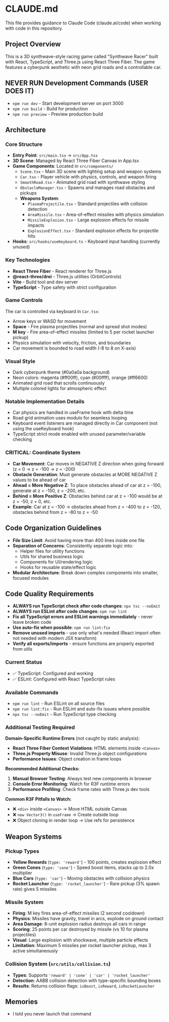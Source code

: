 # CLAUDE.md

This file provides guidance to Claude Code (claude.ai/code) when working with code in this repository.

## Project Overview

This is a 3D synthwave-style racing game called "Synthwave Racer" built with React, TypeScript, and Three.js using React Three Fiber. The game features a cyberpunk aesthetic with neon grid roads and a controllable car.

## NEVER RUN Development Commands (USER DOES IT)

- `npm run dev` - Start development server on port 3000
- `npm run build` - Build for production
- `npm run preview` - Preview production build

## Architecture

### Core Structure
- **Entry Point**: `src/main.tsx` → `src/App.tsx` 
- **3D Scene**: Managed by React Three Fiber Canvas in App.tsx
- **Game Components**: Located in `src/components/`
  - `Scene.tsx` - Main 3D scene with lighting setup and weapon systems
  - `Car.tsx` - Player vehicle with physics, controls, and weapon firing
  - `SmoothRoad.tsx` - Animated grid road with synthwave styling
  - `ObstacleManager.tsx` - Spawns and manages road obstacles and pickups
  - **Weapons System**:
    - `PlasmaProjectile.tsx` - Standard projectiles with collision detection
    - `AreaMissile.tsx` - Area-of-effect missiles with physics simulation
    - `MissileExplosion.tsx` - Large explosion effects for missile impacts
    - `ExplosionEffect.tsx` - Standard explosion effects for projectile hits
- **Hooks**: `src/hooks/useKeyboard.ts` - Keyboard input handling (currently unused)

### Key Technologies
- **React Three Fiber** - React renderer for Three.js
- **@react-three/drei** - Three.js utilities (OrbitControls)
- **Vite** - Build tool and dev server
- **TypeScript** - Type safety with strict configuration

### Game Controls
The car is controlled via keyboard in `Car.tsx`:
- Arrow keys or WASD for movement
- **Space** - Fire plasma projectiles (normal and spread shot modes)
- **M key** - Fire area-of-effect missiles (limited to 5 per rocket launcher pickup)
- Physics simulation with velocity, friction, and boundaries
- Car movement is bounded to road width (-8 to 8 on X-axis)

### Visual Style
- Dark cyberpunk theme (#0a0a0a background)
- Neon colors: magenta (#ff00ff), cyan (#00ffff), orange (#ff6600) 
- Animated grid road that scrolls continuously
- Multiple colored lights for atmospheric effect

### Notable Implementation Details
- Car physics are handled in useFrame hook with delta time
- Road grid animation uses modulo for seamless looping
- Keyboard event listeners are managed directly in Car component (not using the useKeyboard hook)
- TypeScript strict mode enabled with unused parameter/variable checking

### CRITICAL: Coordinate System
- **Car Movement**: Car moves in NEGATIVE Z direction when going forward (z = 0 → z = -100 → z = -200)
- **Obstacle Generation**: Must generate obstacles at MORE NEGATIVE Z values to be ahead of car
- **Ahead = More Negative Z**: To place obstacles ahead of car at z = -100, generate at z = -150, z = -200, etc.
- **Behind = More Positive Z**: Obstacles behind car at z = -100 would be at z = -50, z = 0, etc.
- **Example**: Car at z = -100 → obstacles ahead from z = -400 to z = -120, obstacles behind from z = -80 to z = -50

## Code Organization Guidelines

- **File Size Limit**: Avoid having more than 400 lines inside one file
- **Separation of Concerns**: Consistently separate logic into:
  - Helper files for utility functions
  - Utils for shared business logic
  - Components for UI/rendering logic
  - Hooks for reusable state/effect logic
- **Modular Architecture**: Break down complex components into smaller, focused modules

## Code Quality Requirements

- **ALWAYS run TypeScript check after code changes**: `npx tsc --noEmit`
- **ALWAYS run ESLint after code changes**: `npm run lint`
- **Fix all TypeScript errors and ESLint warnings immediately** - never leave broken code
- **Use auto-fix when possible**: `npm run lint:fix`
- **Remove unused imports** - use only what's needed (React import often not needed with modern JSX transform)
- **Verify all exports/imports** - ensure functions are properly exported from utils

### Current Status
- ✅ TypeScript: Configured and working
- ✅ ESLint: Configured with React TypeScript rules

### Available Commands
- `npm run lint` - Run ESLint on all source files
- `npm run lint:fix` - Run ESLint and auto-fix issues where possible
- `npx tsc --noEmit` - Run TypeScript type checking

### Additional Testing Required
**Domain-Specific Runtime Errors** (not caught by static analysis):
- **React Three Fiber Context Violations**: HTML elements inside `<Canvas>` 
- **Three.js Property Misuse**: Invalid Three.js object configurations
- **Performance Issues**: Object creation in frame loops

**Recommended Additional Checks:**
1. **Manual Browser Testing**: Always test new components in browser
2. **Console Error Monitoring**: Watch for R3F runtime errors
3. **Performance Profiling**: Check frame rates with Three.js dev tools

**Common R3F Pitfalls to Watch:**
- ❌ `<div>` inside `<Canvas>` → Move HTML outside Canvas
- ❌ `new Vector3()` in `useFrame` → Create outside loop
- ❌ Object cloning in render loop → Use refs for persistence

## Weapon Systems

### Pickup Types
- **Yellow Rewards** (`type: 'reward'`) - 100 points, creates explosion effect
- **Green Cones** (`type: 'cone'`) - Speed boost items, stacks up to 2.0x multiplier
- **Blue Cars** (`type: 'car'`) - Moving obstacles with collision physics
- **Rocket Launcher** (`type: 'rocket_launcher'`) - Rare pickup (3% spawn rate) gives 5 missiles

### Missile System
- **Firing**: M key fires area-of-effect missiles (2 second cooldown)
- **Physics**: Missiles have gravity, travel in arcs, explode on ground contact
- **Area Damage**: 8-unit explosion radius destroys all cars in range
- **Scoring**: 25 points per car destroyed by missile (vs 10 for plasma projectiles)
- **Visual**: Large explosion with shockwave, multiple particle effects
- **Limitation**: Maximum 5 missiles per rocket launcher pickup, max 3 active simultaneously

### Collision System (`src/utils/collision.ts`)
- **Types**: Supports `'reward' | 'cone' | 'car' | 'rocket_launcher'`
- **Detection**: AABB collision detection with type-specific bounding boxes
- **Results**: Returns collision flags: `isBoost`, `isReward`, `isRocketLauncher`

## Memories

- I told you never launch that command